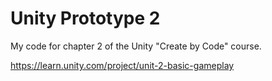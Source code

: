 # Unity Prototype 2

My code for chapter 2 of the Unity "Create by Code" course.

https://learn.unity.com/project/unit-2-basic-gameplay
